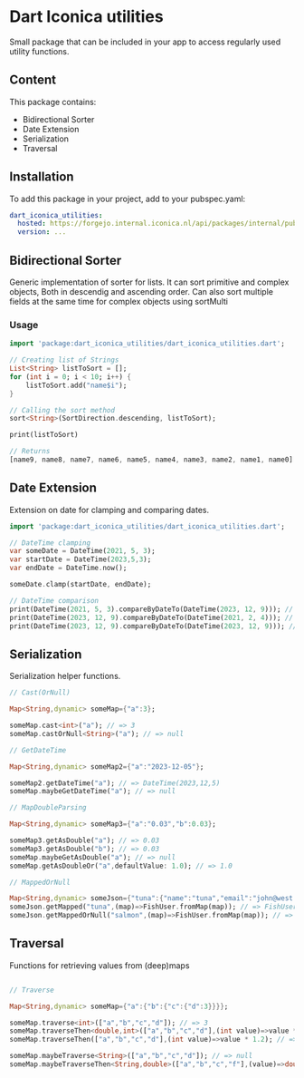 # Dart Iconica utilities

Small package that can be included in your app to access regularly used utility functions.

## Content

This package contains:

- Bidirectional Sorter
- Date Extension
- Serialization
- Traversal

## Installation

To add this package in your project, add to your pubspec.yaml:

```yaml
dart_iconica_utilities:
  hosted: https://forgejo.internal.iconica.nl/api/packages/internal/pub
  version: ...
```

## Bidirectional Sorter

Generic implementation of sorter for lists. It can sort primitive and complex objects, Both in descendig and ascending order. Can also sort multiple fields at the same time for complex objects using sortMulti

### Usage

```dart
import 'package:dart_iconica_utilities/dart_iconica_utilities.dart';

// Creating list of Strings
List<String> listToSort = [];
for (int i = 0; i < 10; i++) {
    listToSort.add("name$i");
}

// Calling the sort method
sort<String>(SortDirection.descending, listToSort);

print(listToSort)

// Returns
[name9, name8, name7, name6, name5, name4, name3, name2, name1, name0]
```

## Date Extension

Extension on date for clamping and comparing dates.

```dart
import 'package:dart_iconica_utilities/dart_iconica_utilities.dart';

// DateTime clamping
var someDate = DateTime(2021, 5, 3);
var startDate = DateTime(2023,5,3);
var endDate = DateTime.now();

someDate.clamp(startDate, endDate);

// DateTime comparison
print(DateTime(2021, 5, 3).compareByDateTo(DateTime(2023, 12, 9))); // => -1
print(DateTime(2023, 12, 9).compareByDateTo(DateTime(2021, 2, 4))); // => 1
print(DateTime(2023, 12, 9).compareByDateTo(DateTime(2023, 12, 9))); // => 0

```

## Serialization

Serialization helper functions.

```dart
// Cast(OrNull)

Map<String,dynamic> someMap={"a":3};

someMap.cast<int>("a"); // => 3
someMap.castOrNull<String>("a"); // => null

// GetDateTime

Map<String,dynamic> someMap2={"a":"2023-12-05"};

someMap2.getDateTime("a"); // => DateTime(2023,12,5)
someMap.maybeGetDateTime("a"); // => null

// MapDoubleParsing

Map<String,dynamic> someMap3={"a":"0.03","b":0.03};

someMap3.getAsDouble("a"); // => 0.03
someMap3.getAsDouble("b"); // => 0.03
someMap.maybeGetAsDouble("a"); // => null
someMap.getAsDoubleOr("a",defaultValue: 1.0); // => 1.0

// MappedOrNull 

Map<String,dynamic> someJson={"tuna":{"name":"tuna","email":"john@west.com"}};
someJson.getMapped("tuna",(map)=>FishUser.fromMap(map)); // => FishUser(name:"tuna",email:"john@west.com")
someJson.getMappedOrNull("salmon",(map)=>FishUser.fromMap(map)); // => null

```

## Traversal

Functions for retrieving values from (deep)maps

```dart

// Traverse

Map<String,dynamic> someMap={"a":{"b":{"c":{"d":3}}}};

someMap.traverse<int>(["a","b","c","d"]); // => 3
someMap.traverseThen<double,int>(["a","b","c","d"],(int value)=>value * 1.2); // => 3.6
someMap.traverseThen(["a","b","c","d"],(int value)=>value * 1.2); // => 3.6 (Identical to previous)

someMap.maybeTraverse<String>(["a","b","c","d"]); // => null
someMap.maybeTraverseThen<String,double>(["a","b","c","f"],(value)=>double.tryParse('$value')); // => null

```